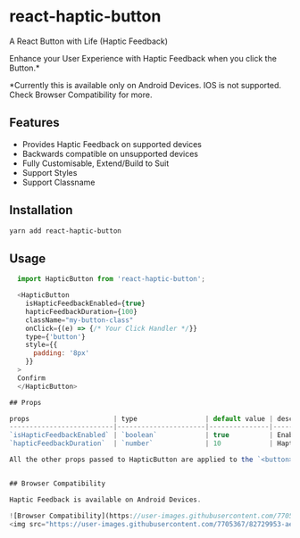 # react-haptic-button

A React Button with Life (Haptic Feedback)


Enhance your User Experience with Haptic Feedback when you click the Button.*

*Currently this is available only on Android Devices. IOS is not supported. Check Browser Compatibility for more.

## Features

- Provides Haptic Feedback on supported devices
- Backwards compatible on unsupported devices
- Fully Customisable, Extend/Build to Suit
- Support Styles
- Support Classname

## Installation

```sh
yarn add react-haptic-button
```

## Usage

```js
  import HapticButton from 'react-haptic-button';

  <HapticButton
    isHapticFeedbackEnabled={true}
    hapticFeedbackDuration={100}
    className="my-button-class"
    onClick={(e) => {/* Your Click Handler */}}
    type={'button'}
    style={{
      padding: '8px'
    }}
  >
  Confirm
  </HapticButton>

## Props

props                     | type                 | default value | description
--------------------------|----------------------|---------------|------------
`isHapticFeedbackEnabled` | `boolean`            | true          | Enables/Disables the Haptic Feedback (Optional)
`hapticFeedbackDuration`  | `number`             | 10            | Haptic Feedback Duration in ms (Optional)

All the other props passed to HapticButton are applied to the `<button>` internally.


## Browser Compatibility

Haptic Feedback is available on Android Devices.

![Browser Compatibility](https://user-images.githubusercontent.com/7705367/82729953-aec34f00-9d19-11ea-9917-de78022e5ba9.png)
<img src="https://user-images.githubusercontent.com/7705367/82729953-aec34f00-9d19-11ea-9917-de78022e5ba9.png" >
